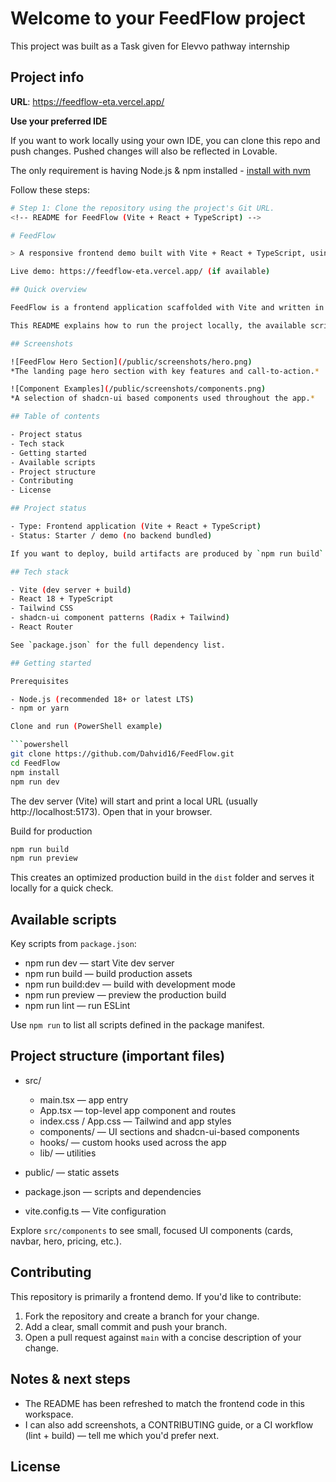 # Welcome to your FeedFlow project
This project was built as a Task given for Elevvo pathway internship

## Project info

**URL**: https://feedflow-eta.vercel.app/

**Use your preferred IDE**

If you want to work locally using your own IDE, you can clone this repo and push changes. Pushed changes will also be reflected in Lovable.

The only requirement is having Node.js & npm installed - [install with nvm](https://github.com/nvm-sh/nvm#installing-and-updating)

Follow these steps:

```sh
# Step 1: Clone the repository using the project's Git URL.
<!-- README for FeedFlow (Vite + React + TypeScript) -->

# FeedFlow

> A responsive frontend demo built with Vite + React + TypeScript, using shadcn-ui patterns and Tailwind CSS. This repository was used for an internship/task and demonstrates a modern component-driven UI.

Live demo: https://feedflow-eta.vercel.app/ (if available)

## Quick overview

FeedFlow is a frontend application scaffolded with Vite and written in TypeScript + React. It provides a collection of prebuilt UI components under `src/components` suitable for marketing pages, dashboards, and small web apps.

This README explains how to run the project locally, the available scripts, and the key places to look in the codebase.

## Screenshots

![FeedFlow Hero Section](/public/screenshots/hero.png)
*The landing page hero section with key features and call-to-action.*

![Component Examples](/public/screenshots/components.png)
*A selection of shadcn-ui based components used throughout the app.*

## Table of contents

- Project status
- Tech stack
- Getting started
- Available scripts
- Project structure
- Contributing
- License

## Project status

- Type: Frontend application (Vite + React + TypeScript)
- Status: Starter / demo (no backend bundled)

If you want to deploy, build artifacts are produced by `npm run build` and can be served by any static hosting provider.

## Tech stack

- Vite (dev server + build)
- React 18 + TypeScript
- Tailwind CSS
- shadcn-ui component patterns (Radix + Tailwind)
- React Router

See `package.json` for the full dependency list.

## Getting started

Prerequisites

- Node.js (recommended 18+ or latest LTS)
- npm or yarn

Clone and run (PowerShell example)

```powershell
git clone https://github.com/Dahvid16/FeedFlow.git
cd FeedFlow
npm install
npm run dev
```

The dev server (Vite) will start and print a local URL (usually http://localhost:5173). Open that in your browser.

Build for production

```powershell
npm run build
npm run preview
```

This creates an optimized production build in the `dist` folder and serves it locally for a quick check.

## Available scripts

Key scripts from `package.json`:

- npm run dev — start Vite dev server
- npm run build — build production assets
- npm run build:dev — build with development mode
- npm run preview — preview the production build
- npm run lint — run ESLint

Use `npm run` to list all scripts defined in the package manifest.

## Project structure (important files)

- src/
	- main.tsx — app entry
	- App.tsx — top-level app component and routes
	- index.css / App.css — Tailwind and app styles
	- components/ — UI sections and shadcn-ui-based components
	- hooks/ — custom hooks used across the app
	- lib/ — utilities

- public/ — static assets
- package.json — scripts and dependencies
- vite.config.ts — Vite configuration

Explore `src/components` to see small, focused UI components (cards, navbar, hero, pricing, etc.).

## Contributing

This repository is primarily a frontend demo. If you'd like to contribute:

1. Fork the repository and create a branch for your change.
2. Add a clear, small commit and push your branch.
3. Open a pull request against `main` with a concise description of your change.

## Notes & next steps

- The README has been refreshed to match the frontend code in this workspace.
- I can also add screenshots, a CONTRIBUTING guide, or a CI workflow (lint + build) — tell me which you'd prefer next.

## License